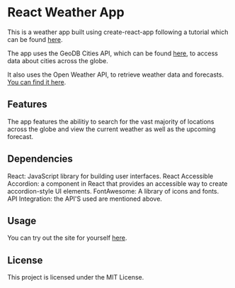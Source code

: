 # React Weather App

This is a weather app built using create-react-app following a tutorial which can be found [here](https://www.youtube.com/watch?v=Reny0cTTv24&t=1235s).

The app uses the GeoDB Cities API, which can be found [here](https://rapidapi.com/wirefreethought/api/geodb-cities/), to access data about cities across the globe.

It also uses the Open Weather API, to retrieve weather data and forecasts. [You can find it here](https://docs.openweather.co.uk/current).

## Features

The app features the abilitiy to search for the vast majority of locations across the globe and view the current weather as well as the upcoming forecast.

## Dependencies

React: JavaScript library for building user interfaces.
React Accessible Accordion: a component in React that provides an accessible way to create accordion-style UI elements. 
FontAwesome: A library of icons and fonts.
API Integration: the API'S used are mentioned above.

## Usage

You can try out the site for yourself [here](https://david-weather-app-react.netlify.app/).

## License
This project is licensed under the MIT License.